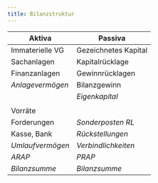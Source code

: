 ```yaml
---
title: Bilanzstruktur
---
```

Aktiva | Passiva
--- | ---
Immaterielle VG | Gezeichnetes Kapital
Sachanlagen | Kapitalrücklage
Finanzanlagen | Gewinnrücklagen
*Anlagevermögen* | Bilanzgewinn 
| | *Eigenkapital*
| | |
Vorräte | |
Forderungen | *Sonderposten RL*
Kasse, Bank | *Rückstellungen*
*Umlaufvermögen* | *Verbindlichkeiten*
*ARAP* | *PRAP*
*Bilanzsumme* | *Bilanzsumme*
